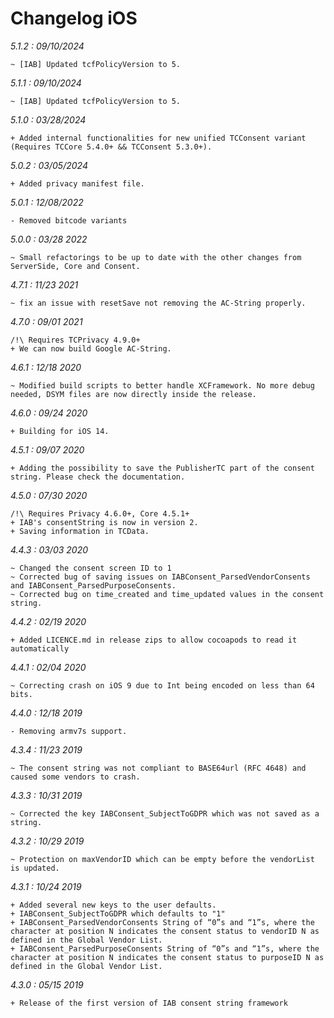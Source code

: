 Changelog iOS
=============

*5.1.2 : 09/10/2024*

	~ [IAB] Updated tcfPolicyVersion to 5.

*5.1.1 : 09/10/2024*

	~ [IAB] Updated tcfPolicyVersion to 5.

*5.1.0 : 03/28/2024*

    + Added internal functionalities for new unified TCConsent variant (Requires TCCore 5.4.0+ && TCConsent 5.3.0+).

*5.0.2 : 03/05/2024*

    + Added privacy manifest file.

*5.0.1 : 12/08/2022*

	- Removed bitcode variants


*5.0.0 : 03/28 2022*

	~ Small refactorings to be up to date with the other changes from ServerSide, Core and Consent.


*4.7.1 : 11/23 2021*

	~ fix an issue with resetSave not removing the AC-String properly.

*4.7.0 : 09/01 2021*

    /!\ Requires TCPrivacy 4.9.0+
    + We can now build Google AC-String.

*4.6.1 : 12/18 2020*

	~ Modified build scripts to better handle XCFramework. No more debug needed, DSYM files are now directly inside the release.

*4.6.0 : 09/24 2020*

	+ Building for iOS 14.

*4.5.1 : 09/07 2020*

	+ Adding the possibility to save the PublisherTC part of the consent string. Please check the documentation.

*4.5.0 : 07/30 2020*

	/!\ Requires Privacy 4.6.0+, Core 4.5.1+
	+ IAB's consentString is now in version 2.
	+ Saving information in TCData.

*4.4.3 : 03/03 2020*

	~ Changed the consent screen ID to 1
	~ Corrected bug of saving issues on IABConsent_ParsedVendorConsents and IABConsent_ParsedPurposeConsents.
	~ Corrected bug on time_created and time_updated values in the consent string.

*4.4.2 : 02/19 2020*

	+ Added LICENCE.md in release zips to allow cocoapods to read it automatically

*4.4.1 : 02/04 2020*

	~ Correcting crash on iOS 9 due to Int being encoded on less than 64 bits.

*4.4.0 : 12/18 2019*

	- Removing armv7s support.

*4.3.4 : 11/23 2019*

    ~ The consent string was not compliant to BASE64url (RFC 4648) and caused some vendors to crash.

*4.3.3 : 10/31 2019*

    ~ Corrected the key IABConsent_SubjectToGDPR which was not saved as a string.

*4.3.2 : 10/29 2019*

    ~ Protection on maxVendorID which can be empty before the vendorList is updated.

*4.3.1 : 10/24 2019*

	+ Added several new keys to the user defaults.
	+ IABConsent_SubjectToGDPR which defaults to "1"
	+ IABConsent_ParsedVendorConsents String of “0”s and “1”s, where the character at position N indicates the consent status to vendorID N as defined in the Global Vendor List. 
	+ IABConsent_ParsedPurposeConsents String of “0”s and “1”s, where the character at position N indicates the consent status to purposeID N as defined in the Global Vendor List.

*4.3.0 : 05/15 2019*

	+ Release of the first version of IAB consent string framework
